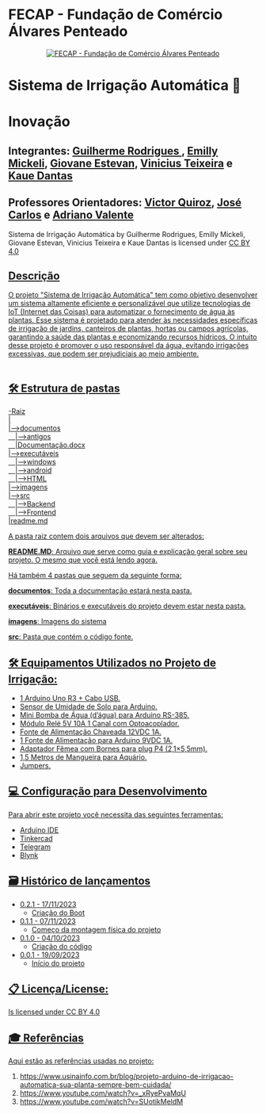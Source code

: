 # FECAP - Fundação de Comércio Álvares Penteado

<p align="center">
<a href= "https://www.fecap.br/"><img src="https://encrypted-tbn0.gstatic.com/images?q=tbn:ANd9GcRhZPrRa89Kma0ZZogxm0pi-tCn_TLKeHGVxywp-LXAFGR3B1DPouAJYHgKZGV0XTEf4AE&usqp=CAU" alt="FECAP - Fundação de Comércio Álvares Penteado" border="0"></a>
</p>

# Sistema de Irrigação Automática 🌱

</p>

# Inovação

</p>

## Integrantes: <a href="https://www.linkedin.com/in/guilherme-rodrigues-7468211b7/">Guilherme Rodrigues </a>, <a href="https://www.linkedin.com/in/emilly-assistente-administrativo/">Emilly Mickeli</a>, <a href="https://www.linkedin.com/in/giovane-estevan-a22006253/">Giovane Estevan</a>, <a href="https://www.linkedin.com/in/vin%C3%ADcius-teixeira-538661232/">Vinicius Teixeira</a> e <a href="https://www.linkedin.com/in/kau%C3%AA-dantas-309098271/">Kaue Dantas</a>

## Professores Orientadores: <a href="https://www.linkedin.com/in/victorbarq/">Victor Quiroz</a>, <a href="https://www.linkedin.com/in/jos%C3%A9-carlos-buesso-jr-15462234/">José Carlos</a> e <a href="https://www.linkedin.com/in/adriano-valente-534576135/">Adriano Valente</a>


Sistema de Irrigação Automática by Guilherme Rodrigues, Emilly Mickeli, Giovane Estevan, Vinicius Teixeira e Kaue Dantas is licensed under <a href="https://creativecommons.org/licenses/by/4.0/?ref=chooser-v1">CC BY 4.0 
</p>

## Descrição

O projeto "Sistema de Irrigação Automática" tem como objetivo desenvolver um sistema altamente eficiente e personalizável que utilize tecnologias de IoT (Internet das Coisas) para automatizar o fornecimento de água às plantas. Esse sistema é projetado para atender às necessidades específicas de irrigação de jardins, canteiros de plantas, hortas ou campos agrícolas, garantindo a saúde das plantas e economizando recursos hídricos. O intuito desse projeto é promover o uso responsável da água, evitando irrigações excessivas, que podem ser prejudiciais ao meio ambiente.
<br><br>

## 🛠 Estrutura de pastas

-Raiz<br>
|<br>
|-->documentos<br>
  &emsp;|-->antigos<br>
  &emsp;|Documentação.docx<br>
|-->executáveis<br>
  &emsp;|-->windows<br>
  &emsp;|-->android<br>
  &emsp;|-->HTML<br>
|-->imagens<br>
|-->src<br>
  &emsp;|-->Backend<br>
  &emsp;|-->Frontend<br>
|readme.md<br>

A pasta raiz contem dois arquivos que devem ser alterados:

<b>README.MD</b>: Arquivo que serve como guia e explicação geral sobre seu projeto. O mesmo que você está lendo agora.

Há também 4 pastas que seguem da seguinte forma:

<b>documentos</b>: Toda a documentação estará nesta pasta.

<b>executáveis</b>: Binários e executáveis do projeto devem estar nesta pasta.

<b>imagens</b>: Imagens do sistema

<b>src</b>: Pasta que contém o código fonte.

## 🛠 Equipamentos Utilizados no Projeto de Irrigação:

* <a href="https://www.usinainfo.com.br/placas-arduino/placa-uno-r3-arduino-cabo-usb-3513.html"> 1 Arduino Uno R3 + Cabo USB.
* <a href="https://www.usinainfo.com.br/sensor-de-solo/sensor-de-umidade-de-solo-hl-69-para-arduino-2311.html"> Sensor de Umidade de Solo para Arduino.
* <a href="https://www.usinainfo.com.br/bombinha-de-agua-e-ar/mini-bomba-de-agua-para-arduino-12v-rs385-2lmin-2814.html"> Mini Bomba de Água (d’água) para Arduino RS-385.
* <a href="https://www.usinainfo.com.br/rele-arduino/modulo-rele-5v-10a-1-canal-com-optoacoplador-para-esp32-e-arduino-2533.html"> Módulo Relé 5V 10A 1 Canal com Optoacoplador.
* <a href="https://www.usinainfo.com.br/fonte-chaveada-usb-e-p4/fonte-de-alimentacao-chaveada-12vdc-1a-plug-p4-3082.html"> Fonte de Alimentação Chaveada 12VDC 1A.
* <a href="https://www.usinainfo.com.br/fonte-chaveada-usb-e-p4/fonte-de-alimentacao-para-arduino-9vdc-1a-plug-p4-2424.html"> 1 Fonte de Alimentação para Arduino 9VDC 1A.
* <a href="https://www.usinainfo.com.br/conectores-e-adaptadores/jack-p4-femea-com-borne-a-parafuso-21x55mm-2843.html"> Adaptador Fêmea com Bornes para plug P4 (2,1×5,5mm).
* <a href="https://www.cobasi.com.br/mangueira-para-aquario-com-2metros-tudopet-3181501/p?idsku=181501&gad_source=1&gclid=CjwKCAiAu9yqBhBmEiwAHTx5p7SeUBqKvLW97zLq3_dtW-qRsniflc6gkQ2er7mXgmeEsi1oVY2oKBoC0FEQAvD_BwE"> 1,5 Metros de Mangueira para Aquário.
*  <a href="https://www.usinainfo.com.br/jumper/mix-de-jumpers-premium-sortidos-20cm-kit-com-15-pecas-6066.html"> Jumpers.



## 💻 Configuração para Desenvolvimento

Para abrir este projeto você necessita das seguintes ferramentas:

* <a href="https://www.arduino.cc/en/software"> Arduino IDE
* <a href="https://www.tinkercad.com/"> Tinkercad
* <a href="https://web.telegram.org/a/"> Telegram
* <a href="https://blynk.io/"> Blynk

## 🗃 Histórico de lançamentos

* 0.2.1 - 17/11/2023
    * Criação do Boot
* 0.1.1 - 07/11/2023
    * Começo da montagem física do projeto   
* 0.1.0 - 04/10/2023
    * Criação do código 
* 0.0.1 - 19/09/2023
    * Início do projeto 

## 📋 Licença/License:

Is licensed under <a href="https://creativecommons.org/licenses/by/4.0/?ref=chooser-v1">CC BY 4.0 

## 🎓 Referências

Aqui estão as referências usadas no projeto:

1. <https://www.usinainfo.com.br/blog/projeto-arduino-de-irrigacao-automatica-sua-planta-sempre-bem-cuidada/>
2. <https://www.youtube.com/watch?v=_xRyePvaMqU>
3. <https://www.youtube.com/watch?v=SUotikMeldM>

